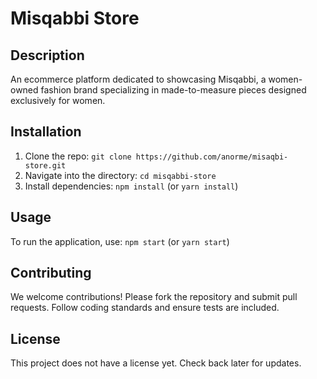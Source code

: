# Misqabbi Store

## Description
An ecommerce platform dedicated to showcasing Misqabbi, a women-owned fashion brand specializing in made-to-measure pieces designed exclusively for women.

## Installation
1. Clone the repo: `git clone https://github.com/anorme/misaqbi-store.git`
2. Navigate into the directory: `cd misqabbi-store`
3. Install dependencies: `npm install` (or `yarn install`)

## Usage
To run the application, use: `npm start` (or `yarn start`)

## Contributing
We welcome contributions! Please fork the repository and submit pull requests. Follow coding standards and ensure tests are included.

## License
This project does not have a license yet. Check back later for updates.
